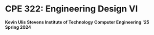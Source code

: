 # CPE 322: Engineering Design VI
**Kevin Ulis**
**Stevens Institute of Technology**
**Computer Engineering '25**
**Spring 2024**
